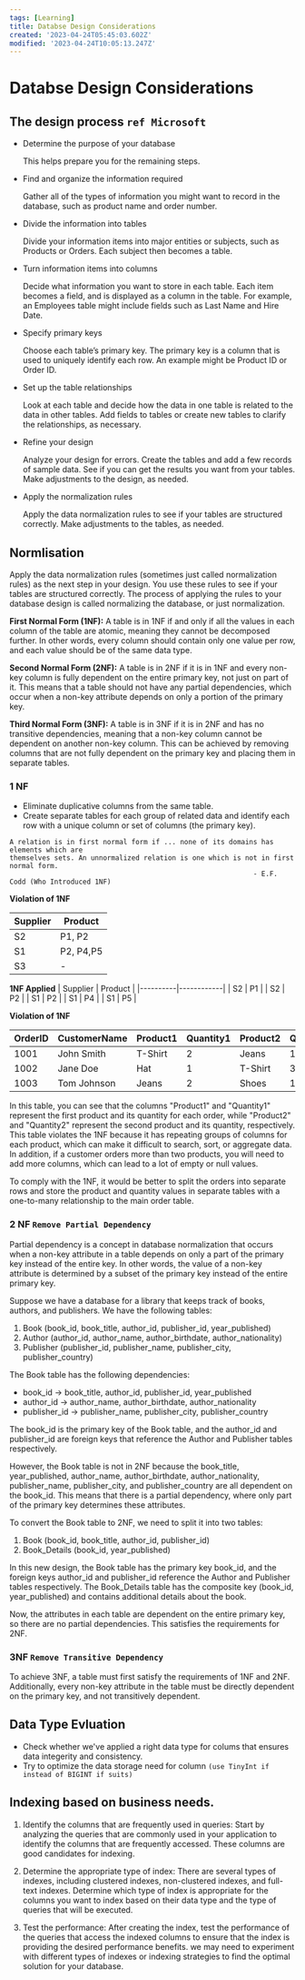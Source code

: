 ```yaml
---
tags: [Learning]
title: Databse Design Considerations
created: '2023-04-24T05:45:03.602Z'
modified: '2023-04-24T10:05:13.247Z'
---
```


# Databse Design Considerations

## The design process `ref Microsoft`

- Determine the purpose of your database    

  This helps prepare you for the remaining steps.

- Find and organize the information required     

  Gather all of the types of information you might want to record in the database, such as product name and order number.

- Divide the information into tables    

  Divide your information items into major entities or subjects, such as Products or Orders. Each subject then becomes a table.

- Turn information items into columns    

  Decide what information you want to store in each table. Each item becomes a field, and is displayed as a column in the table. For example, an Employees table might include fields such as Last Name and Hire Date.

- Specify primary keys    

  Choose each table’s primary key. The primary key is a column that is used to uniquely identify each row. An example might be Product ID or Order ID.

- Set up the table relationships    

  Look at each table and decide how the data in one table is related to the data in other tables. Add fields to tables or create new tables to clarify the relationships, as necessary.

- Refine your design    

  Analyze your design for errors. Create the tables and add a few records of sample data. See if you can get the results you want from your tables. Make adjustments to the design, as needed.

- Apply the normalization rules    

  Apply the data normalization rules to see if your tables are structured correctly. Make adjustments to the tables, as needed.

## Normlisation

 Apply the data normalization rules (sometimes just called normalization rules) as the next step in your design. You use these rules to see if your tables are structured correctly. The process of applying the rules to your database design is called normalizing the database, or just normalization.

**First Normal Form (1NF):** A table is in 1NF if and only if all the values in each column of the table are atomic, meaning they cannot be decomposed further. In other words, every column should contain only one value per row, and each value should be of the same data type.

**Second Normal Form (2NF):** A table is in 2NF if it is in 1NF and every non-key column is fully dependent on the entire primary key, not just on part of it. This means that a table should not have any partial dependencies, which occur when a non-key attribute depends on only a portion of the primary key.

**Third Normal Form (3NF):** A table is in 3NF if it is in 2NF and has no transitive dependencies, meaning that a non-key column cannot be dependent on another non-key column. This can be achieved by removing columns that are not fully dependent on the primary key and placing them in separate tables.

### 1 NF

- Eliminate duplicative columns from the same table.
- Create separate tables for each group of related data and identify each row with a
unique column or set of columns (the primary key).

```
A relation is in first normal form if ... none of its domains has elements which are
themselves sets. An unnormalized relation is one which is not in first normal form.
                                                            - E.F. Codd (Who Introduced 1NF)
```

**Violation of 1NF**

| Supplier | Product    |
|----------|------------| 
| S2       | P1, P2     |
| S1       | P2, P4,P5  |
| S3       | -          |

**1NF Applied**
| Supplier | Product    |
|----------|------------| 
| S2       | P1         |
| S2       | P2         |
| S1       | P2         |
| S1       | P4         |
| S1       | P5         |

**Violation of 1NF**

| OrderID | CustomerName | Product1 | Quantity1 | Product2 | Quantity2 |
| -------|--------------|---------|-----------|---------|-----------|
| 1001   | John Smith   | T-Shirt | 2         | Jeans   | 1         |
| 1002   | Jane Doe     | Hat     | 1         | T-Shirt | 3         |
| 1003   | Tom Johnson  | Jeans   | 2         | Shoes   | 1         |

In this table, you can see that the columns "Product1" and "Quantity1" represent the first product and its quantity for each order, while "Product2" and "Quantity2" represent the second product and its quantity, respectively. This table violates the 1NF because it has repeating groups of columns for each product, which can make it difficult to search, sort, or aggregate data. In addition, if a customer orders more than two products, you will need to add more columns, which can lead to a lot of empty or null values.

To comply with the 1NF, it would be better to split the orders into separate rows and store the product and quantity values in separate tables with a one-to-many relationship to the main order table.

### 2 NF `Remove Partial Dependency`

Partial dependency is a concept in database normalization that occurs when a non-key attribute in a table depends on only a part of the primary key instead of the entire key. In other words, the value of a non-key attribute is determined by a subset of the primary key instead of the entire primary key.

Suppose we have a database for a library that keeps track of books, authors, and publishers. We have the following tables:

1. Book (book_id, book_title, author_id, publisher_id, year_published)
2. Author (author_id, author_name, author_birthdate, author_nationality)
3. Publisher (publisher_id, publisher_name, publisher_city, publisher_country)

The Book table has the following dependencies:

- book_id -> book_title, author_id, publisher_id, year_published
- author_id -> author_name, author_birthdate, author_nationality
- publisher_id -> publisher_name, publisher_city, publisher_country

The book_id is the primary key of the Book table, and the author_id and publisher_id are foreign keys that reference the Author and Publisher tables respectively. 

However, the Book table is not in 2NF because the book_title, year_published, author_name, author_birthdate, author_nationality, publisher_name, publisher_city, and publisher_country are all dependent on the book_id. This means that there is a partial dependency, where only part of the primary key determines these attributes. 

To convert the Book table to 2NF, we need to split it into two tables:

1. Book (book_id, book_title, author_id, publisher_id)
2. Book_Details (book_id, year_published)

In this new design, the Book table has the primary key book_id, and the foreign keys author_id and publisher_id reference the Author and Publisher tables respectively. The Book_Details table has the composite key (book_id, year_published) and contains additional details about the book. 

Now, the attributes in each table are dependent on the entire primary key, so there are no partial dependencies. This satisfies the requirements for 2NF.

### 3NF `Remove Transitive Dependency`

To achieve 3NF, a table must first satisfy the requirements of 1NF and 2NF. Additionally, every non-key attribute in the table must be directly dependent on the primary key, and not transitively dependent.

## Data Type Evluation 

- Check whether we've applied a right data type for colums that ensures data integerity and consistency.
- Try to optimize the data storage need for column `(use TinyInt if instead of BIGINT if suits)`

## Indexing based on business needs.

1. Identify the columns that are frequently used in queries: Start by analyzing the queries that are commonly used in your application to identify the columns that are frequently accessed. These columns are good candidates for indexing.

2. Determine the appropriate type of index: There are several types of indexes, including clustered indexes, non-clustered indexes, and full-text indexes. Determine which type of index is appropriate for the columns you want to index based on their data type and the type of queries that will be executed.

3. Test the performance: After creating the index, test the performance of the queries that access the indexed columns to ensure that the index is providing the desired performance benefits. we may need to experiment with different types of indexes or indexing strategies to find the optimal solution for your database.





